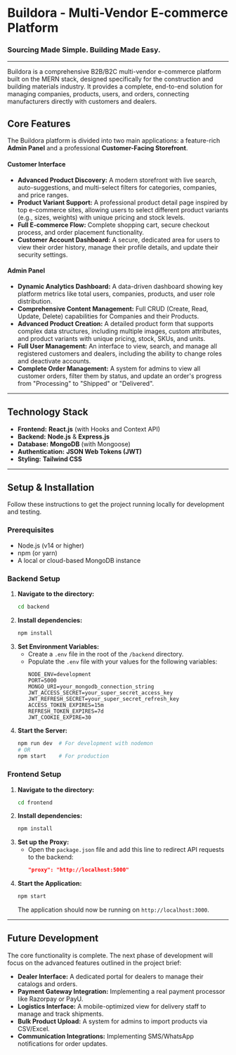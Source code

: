 # Buildora - Multi-Vendor E-commerce Platform

### Sourcing Made Simple. Building Made Easy.

---

Buildora is a comprehensive B2B/B2C multi-vendor e-commerce platform built on the MERN stack, designed specifically for the construction and building materials industry. It provides a complete, end-to-end solution for managing companies, products, users, and orders, connecting manufacturers directly with customers and dealers.

## Core Features

The Buildora platform is divided into two main applications: a feature-rich **Admin Panel** and a professional **Customer-Facing Storefront**.

#### Customer Interface

* **Advanced Product Discovery:** A modern storefront with live search, auto-suggestions, and multi-select filters for categories, companies, and price ranges.
* **Product Variant Support:** A professional product detail page inspired by top e-commerce sites, allowing users to select different product variants (e.g., sizes, weights) with unique pricing and stock levels.
* **Full E-commerce Flow:** Complete shopping cart, secure checkout process, and order placement functionality.
* **Customer Account Dashboard:** A secure, dedicated area for users to view their order history, manage their profile details, and update their security settings.

#### Admin Panel

* **Dynamic Analytics Dashboard:** A data-driven dashboard showing key platform metrics like total users, companies, products, and user role distribution.
* **Comprehensive Content Management:** Full CRUD (Create, Read, Update, Delete) capabilities for Companies and their Products.
* **Advanced Product Creation:** A detailed product form that supports complex data structures, including multiple images, custom attributes, and product variants with unique pricing, stock, SKUs, and units.
* **Full User Management:** An interface to view, search, and manage all registered customers and dealers, including the ability to change roles and deactivate accounts.
* **Complete Order Management:** A system for admins to view all customer orders, filter them by status, and update an order's progress from "Processing" to "Shipped" or "Delivered".

---

## Technology Stack

-   **Frontend:** **React.js** (with Hooks and Context API)
-   **Backend:** **Node.js** & **Express.js**
-   **Database:** **MongoDB** (with Mongoose)
-   **Authentication:** **JSON Web Tokens (JWT)**
-   **Styling:** **Tailwind CSS**

---

## Setup & Installation

Follow these instructions to get the project running locally for development and testing.

### Prerequisites

-   Node.js (v14 or higher)
-   npm (or yarn)
-   A local or cloud-based MongoDB instance

### Backend Setup

1.  **Navigate to the directory:**
    ```sh
    cd backend
    ```
2.  **Install dependencies:**
    ```sh
    npm install
    ```
3.  **Set Environment Variables:**
    -   Create a `.env` file in the root of the `/backend` directory.
    -   Populate the `.env` file with your values for the following variables:
        ```env
        NODE_ENV=development
        PORT=5000
        MONGO_URI=your_mongodb_connection_string
        JWT_ACCESS_SECRET=your_super_secret_access_key
        JWT_REFRESH_SECRET=your_super_secret_refresh_key
        ACCESS_TOKEN_EXPIRES=15m
        REFRESH_TOKEN_EXPIRES=7d
        JWT_COOKIE_EXPIRE=30
        ```
4.  **Start the Server:**
    ```sh
    npm run dev  # For development with nodemon
    # OR
    npm start    # For production
    ```

### Frontend Setup

1.  **Navigate to the directory:**
    ```sh
    cd frontend
    ```
2.  **Install dependencies:**
    ```sh
    npm install
    ```
3.  **Set up the Proxy:**
    -   Open the `package.json` file and add this line to redirect API requests to the backend:
        ```json
        "proxy": "http://localhost:5000"
        ```
4.  **Start the Application:**
    ```sh
    npm start
    ```
    The application should now be running on `http://localhost:3000`.

---

## Future Development

The core functionality is complete. The next phase of development will focus on the advanced features outlined in the project brief:

-   **Dealer Interface:** A dedicated portal for dealers to manage their catalogs and orders.
-   **Payment Gateway Integration:** Implementing a real payment processor like Razorpay or PayU.
-   **Logistics Interface:** A mobile-optimized view for delivery staff to manage and track shipments.
-   **Bulk Product Upload:** A system for admins to import products via CSV/Excel.
-   **Communication Integrations:** Implementing SMS/WhatsApp notifications for order updates.
